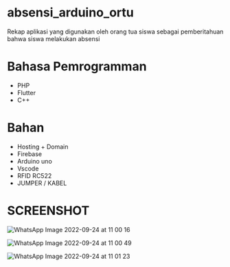 # absensi_arduino_ortu
Rekap aplikasi yang digunakan oleh orang tua siswa sebagai pemberitahuan bahwa siswa melakukan absensi

# Bahasa Pemrogramman
- PHP
- Flutter
- C++

# Bahan 
- Hosting + Domain
- Firebase
- Arduino uno
- Vscode
- RFID RC522
- JUMPER / KABEL


# SCREENSHOT

![WhatsApp Image 2022-09-24 at 11 00 16](https://user-images.githubusercontent.com/17979384/192079167-42ee1f3f-afe2-40ce-bcd9-d2c5727cb800.jpeg)

![WhatsApp Image 2022-09-24 at 11 00 49](https://user-images.githubusercontent.com/17979384/192079166-05515f97-c7e6-48c6-9e5e-45102824a918.jpeg)

![WhatsApp Image 2022-09-24 at 11 01 23](https://user-images.githubusercontent.com/17979384/192079164-07798de1-569a-4f70-a440-82b1e00bfb42.jpeg)

